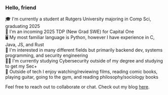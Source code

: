 ### Hello, friend

🎓 I'm currently a student at Rutgers University majoring in Comp Sci, graduating 2025\
👔 I'm an incoming 2025 TDP (New Grad SWE) for Capital One\
🖥️ My most familiar language is Python, however I have experience in C, Java, JS, and Rust\
💽 I'm interested in many different fields but primarily backend dev, systems programming, and security engineering\
✍🏼 I'm currently studying Cybersecurity outside of my degree and studying to get my Sec+\
🤠 Outside of tech I enjoy watching/reviewing films, reading comic books, playing guitar, going to the gym, and reading philosophy/sociology books

Feel free to reach out to collaborate or chat.
Check out my blog [here](https://medium.com/@wast3r_).
